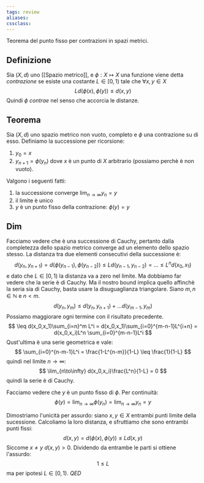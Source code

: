 ```yaml
---
tags: review
aliases:
cssclass:
---
```

 
Teorema del punto fisso per contrazioni in spazi metrici.

## Definizione
Sia $(X,d)$ uno [[Spazio metrico]], e $\phi : X \mapsto X$ una funzione viene detta _contrazione_ se esiste una costante $L \in [0,1)$ tale che $\forall x,y \in X$
$$
Ld(\phi(x), \phi(y)) \leq d(x,y)
$$
Quindi $\phi$ _contrae_ nel senso che accorcia le distanze.

## Teorema
Sia $(X,d)$ uno spazio metrico non vuoto, completo e $\phi$ una contrazione su di esso.
Definiamo la successione per ricorsione:
1. $y_0 = x$
2. $y_{n+1} = \phi(y_n)$
dove $x$ è un punto di $X$ arbitrario  (possiamo perchè è non vuoto).

Valgono i seguenti fatti:
1. la successione converge $\lim_{n\to\infty}y_n = y$
2. il limite è unico 
3. $y$ è un punto fisso della contrazione: $\phi(y) = y$

## Dim
Facciamo vedere che è una successione di Cauchy, pertanto dalla completezza dello spazio metrico converge ad un elemento dello spazio stesso. La distanza tra due elementi consecutivi della successione è:
$$
d(y_n, y_{n+1}) = d(\phi(y_{n-1}), \phi(y_{n-2})) \leq Ld(y_{n-1}, y_{n-2}) = \dots \leq L^nd(x_0,x_1)
$$
e dato che $L \in [0,1)$ la distanza va a zero nel limite. Ma dobbiamo far vedere che la serie è di Cauchy. Ma il nostro bound implica quello affinchè la seria sia di Cauchy, basta usare la disuguaglianza triangolare. 
Siano $m,n \in \mathbb{N}$ e $n<m$. 
$$
d(y_n,y_m) \leq d(y_n,y_{n+1}) + \dots d(y_{m-1}, y_m) 
$$
Possiamo maggiorare ogni termine con il risultato precedente.
$$
\leq d(x_0,x_1)\sum_{i=n}^m L^i = d(x_0,x_1)\sum_{i=0}^{m-n-1}L^{i+n} = d(x_0,x_i)L^n \sum_{i=0}^{m-n-1}L^i
$$
Qust'ultima è una serie geometrica e vale:
$$
\sum_{i=0}^{n-m-1}L^i = \frac{1-L^{n-m}}{1-L} \leq \frac{1}{1-L}
$$
quindi nel limite $n\to\infty$:
$$
\lim_{n\to\infty} d(x_0,x_i)\frac{L^n}{1-L} = 0
$$
quindi la serie è di Cauchy.

Facciamo vedere che $y$ è un punto fisso di $\phi$. Per continuità:
$$
\phi(y) = \lim_{n\to\infty} \phi(y_n) = \lim_{n\to\infty} y_n = y 
$$

Dimostriamo l'unicità per assurdo: siano $x,y \in X$ entrambi punti limite della sucessione. Calcoliamo la loro distanza, e sfruttiamo che sono entrambi punti fissi:
$$
d(x,y) = d(\phi(x), \phi(y)) \leq L d(x,y)
$$
Siccome $x\neq y$ $d(x,y) > 0$. Dividendo da entrambe le parti si ottiene l'assurdo:
$$
1 \leq L
$$
ma per ipotesi $L\in [0,1)$. $QED$

